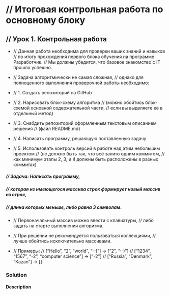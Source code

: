 



# // Итоговая контрольная работа по основному блоку
## // Урок 1. Контрольная работа
* // Данная работа необходима для проверки ваших знаний и навыков 
// по итогу прохождения первого блока обучения на программе Разработчик. 
// Мы должны убедится, что базовое знакомство с IT прошло успешно.

* // Задача алгоритмически не самая сложная, 
// однако для полноценного выполнения проверочной работы необходимо:

* // 1. Создать репозиторий на GitHub
* // 2. Нарисовать блок-схему алгоритма 
// (можно обойтись блок-схемой основной содержательной части, 
// если вы выделяете её в отдельный метод)
* // 3. Снабдить репозиторий оформленным текстовым описанием решения 
// (файл README.md)
* // 4. Написать программу, решающую поставленную задачу
* // 5. Использовать контроль версий в работе над этим небольшим проектом 
// (не должно быть так, что всё залито одним коммитом, 
// как минимум этапы 2, 3, и 4 должны быть расположены в разных коммитах)

#####  // Задача: Написать программу, 
##### // которая из имеющегося массива строк формирует новый массив из строк, 

##### // длина которых меньше, либо равна 3 символам. 

* // Первоначальный массив можно ввести с клавиатуры, 
// либо задать на старте выполнения алгоритма. 
* // При решении не рекомендуется пользоваться коллекциями, 
// лучше обойтись исключительно массивами.


* // Примеры:
// [“Hello”, “2”, “world”, “:-)”] → [“2”, “:-)”]
// [“1234”, “1567”, “-2”, “computer science”] → [“-2”]
// [“Russia”, “Denmark”, “Kazan”] → []

### Solution
#### Description

